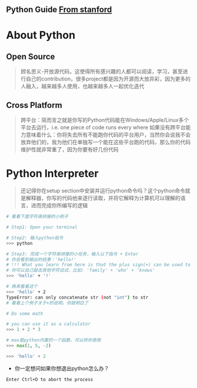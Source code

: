 Python Guide
[From stanford](https://cs.stanford.edu/people/nick/py/)
---

# About Python
## Open Source
> 顾名思义-开放源代码，这使得所有感兴趣的人都可以阅读，学习，甚至进行自己的contribution，很多project都是因为开源而大放异彩，因为更多的人融入，越来越多人使用，也越来越多人一起优化迭代

## Cross Platform
> 跨平台：简而言之就是你写的Python代码能在Windows/Apple/Linux多个平台去运行，i.e. one piece of code runs every where
> 如果没有跨平台能力意味着什么：你将失去所有不能跑你代码的平台用户，当然你会说我不会放弃他们的，我为他们在单独写一个能在这些平台跑的代码，那么你的代码维护性就非常重了，因为你要有好几份代码


# Python Interpreter
> 还记得你在setup section中安装并运行python命令吗？这个python命令就是解释器，你写的代码他来逐行读取，并将它解释为计算机可以理解的语言，进而完成你所编写的逻辑

```bash
# 看看下面字符串拼接的小例子

# Step1: Open your terminal

# Step2: 输入python指令
>>> python

# Step3: 完成一个字符串拼接的小任务，输入以下指令 + Enter
# 你会看到输出的结果：'hello!'
# !!! What you learn from here is that the plus sign(+) can be used to concatenate strings 
# 你可以自己敲击其他字符试试，比如: 'family' + 'who' + 'knows'
>>> 'hello' + '!'

# 再来看看这个
>>> 'hello' + 2
TypeError: can only concatenate str (not "int") to str
# 看看上个例子关于+的说明，你就明白了
```

```python
# Do some math

# you can use it as a calculator
>>> 1 + 2 * 3

# max是python内置的一个函数，可以供你使用
>>> max(1, 5, -2)

>>> 'hello' + 2
```

- 你一定想问如果你想退出python怎么办？
```bash
Enter Ctrl+D to abort the process
```